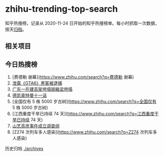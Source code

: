 # zhihu-trending-top-search

知乎热搜榜，记录从 2020-11-24 日开始的知乎热搜榜单。每小时抓取一次数据，按天[归档](./archives)。

## 相关项目

## 今日热搜榜

<!-- BEGIN -->
<!-- 最后更新时间 Sun Sep 25 2022 03:07:53 GMT+0800 (China Standard Time) -->

1. [费德勒 谢幕](https://www.zhihu.com/search?q=费德勒 谢幕)
1. [泄露《GTA6》黑客被逮捕](https://www.zhihu.com/search?q=泄露《GTA6》黑客被逮捕)
1. [广东一在建高架垮塌钢箱梁垮塌](https://www.zhihu.com/search?q=广东一在建高架垮塌钢箱梁垮塌)
1. [德凯奥特曼十一话](https://www.zhihu.com/search?q=德凯奥特曼十一话)
1. [全国仅有 5 株 5000 岁古树](https://www.zhihu.com/search?q=全国仅有 5 株 5000 岁古树)
1. [江西重度干旱已持续 74 天](https://www.zhihu.com/search?q=江西重度干旱已持续 74 天)
1. [山艺高彦事件成立调查组](https://www.zhihu.com/search?q=山艺高彦事件成立调查组)
1. [Z274 次列车多人感染](https://www.zhihu.com/search?q=Z274 次列车多人感染)

<!-- END -->

历史归档 [./archives](./archives)
